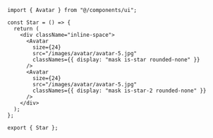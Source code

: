 ﻿```tsx
import { Avatar } from "@/components/ui";

const Star = () => {
  return (
    <div className="inline-space">
      <Avatar
        size={24}
        src="/images/avatar/avatar-5.jpg"
        classNames={{ display: "mask is-star rounded-none" }}
      />
      <Avatar
        size={24}
        src="/images/avatar/avatar-5.jpg"
        classNames={{ display: "mask is-star-2 rounded-none" }}
      />
    </div>
  );
};

export { Star };

```
